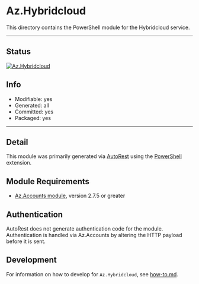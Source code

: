 <!-- region Generated -->
# Az.Hybridcloud
This directory contains the PowerShell module for the Hybridcloud service.

---
## Status
[![Az.Hybridcloud](https://img.shields.io/powershellgallery/v/Az.Hybridcloud.svg?style=flat-square&label=Az.Hybridcloud "Az.Hybridcloud")](https://www.powershellgallery.com/packages/Az.Hybridcloud/)

## Info
- Modifiable: yes
- Generated: all
- Committed: yes
- Packaged: yes

---
## Detail
This module was primarily generated via [AutoRest](https://github.com/Azure/autorest) using the [PowerShell](https://github.com/Azure/autorest.powershell) extension.

## Module Requirements
- [Az.Accounts module](https://www.powershellgallery.com/packages/Az.Accounts/), version 2.7.5 or greater

## Authentication
AutoRest does not generate authentication code for the module. Authentication is handled via Az.Accounts by altering the HTTP payload before it is sent.

## Development
For information on how to develop for `Az.Hybridcloud`, see [how-to.md](how-to.md).
<!-- endregion -->
